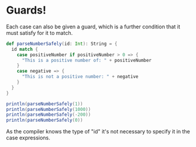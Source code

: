 Guards!
=======

Each case can also be given a guard, which is a further condition that it must satisfy for it to match.

```scala
def parseNumberSafely(id: Int): String = {
  id match {
    case positiveNumber if positiveNumber > 0 => {
      "This is a positive number of: " + positiveNumber
    }
    case negative => { 
      "This is not a positive number: " + negative
    }
  }
}

println(parseNumberSafely(1))
println(parseNumberSafely(1000))
println(parseNumberSafely(-200))
println(parseNumberSafely(0))
```

As the compiler knows the type of "id" it's not necessary to specify it in the case expressions.